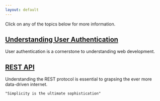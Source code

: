 ```yaml
---
layout: default
---
```

Click on any of the topics below for more information.

## [Understanding User Authentication](./user-authentication.md)

User authentication is a cornerstone to understanding web development.

## [REST API](./rest-api.md)

Understanding the REST protocol is essential to grapsing the ever more data-driven internet. 

```
"Simplicity is the ultimate sophistication"
```